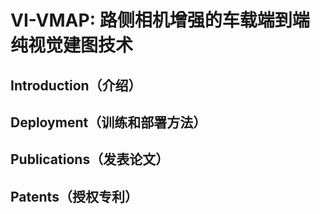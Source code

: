 # VI-VMAP: 路侧相机增强的车载端到端纯视觉建图技术

## Introduction（介绍）

## Deployment（训练和部署方法）

## Publications（发表论文）

## Patents（授权专利）